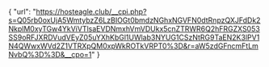 {
  "url": "https://hosteagle.club/__cpi.php?s=Q05rb0oxUjA5WmtybzZ6LzBIOGt0bmdzNGhxNGVFN0dtRnpzQXJFdDk2NkplM0xyTGw4YkViVTlsaEVDNmxhVmVDUkx5cnZTRWR6Q2hFRGZXS053SS9oRFJXRDVudVEyZ05uYXhKbGl1UWlab3NYUG1CSzNtRG9TaEN2K3lPV1N4QWwxWVd2Z1VTRXpQM0xpWkROTkVRPT0%3D&r=aW5zdGFncmFtLmNvbQ%3D%3D&__cpo=1"
}
